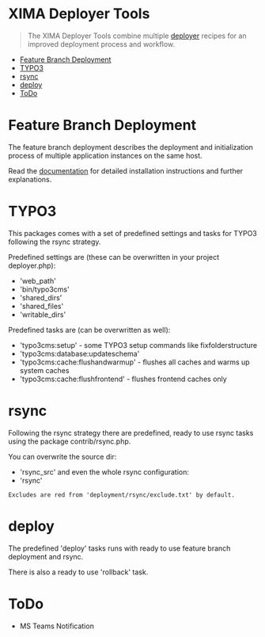 XIMA Deployer Tools
===
> The XIMA Deployer Tools combine multiple [deployer](https://deployer.org/) recipes for an improved deployment process and workflow.

<!-- TOC start -->
- [Feature Branch Deployment](#feature-branch-deployment)
- [TYPO3](#typo3)
- [rsync](#rsync)
- [deploy](#deploy)
- [ToDo](#todo)
<!-- TOC end -->

# Feature Branch Deployment

The feature branch deployment describes the deployment and initialization process of multiple application instances on the same host.

Read the [documentation](docs/FEATURE.md) for detailed installation instructions and further explanations. 

# TYPO3

This packages comes with a set of predefined settings and tasks for TYPO3 following the rsync strategy.

Predefined settings are (these can be overwritten in your project deployer.php):
- 'web_path'
- 'bin/typo3cms'
- 'shared_dirs'
- 'shared_files'
- 'writable_dirs'

Predefined tasks are (can be overwritten as well):
- 'typo3cms:setup' - some TYPO3 setup commands like fixfolderstructure
- 'typo3cms:database:updateschema'
- 'typo3cms:cache:flushandwarmup' - flushes all caches and warms up system caches
- 'typo3cms:cache:flushfrontend' - flushes frontend caches only

# rsync

Following the rsync strategy there are predefined, ready to use rsync tasks using the package contrib/rsync.php.

You can overwrite the source dir:
- 'rsync_src'
  and even the whole rsync configuration:
- 'rsync'

`Excludes are red from 'deployment/rsync/exclude.txt' by default.`

# deploy

The predefined 'deploy' tasks runs with ready to use feature branch deployment and rsync.

There is also a ready to use 'rollback' task.

# ToDo
- MS Teams Notification
